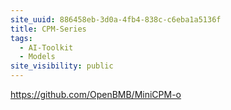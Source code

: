 ```yaml
---
site_uuid: 886458eb-3d0a-4fb4-838c-c6eba1a5136f
title: CPM-Series
tags:
  - AI-Toolkit
  - Models
site_visibility: public
---
```


https://github.com/OpenBMB/MiniCPM-o